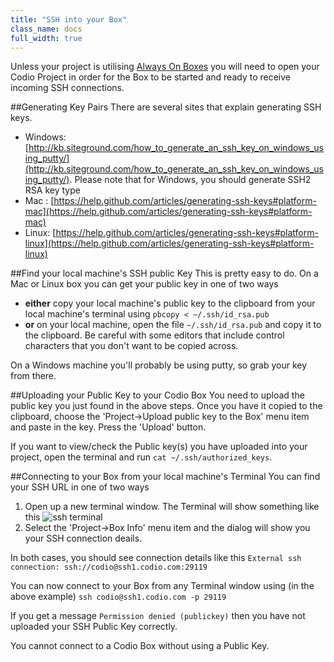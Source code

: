 ```yaml
---
title: "SSH into your Box"
class_name: docs
full_width: true
---
```


Unless your project is utilising [Always On Boxes](/docs/boxes/always-on/) you will need to open your Codio Project in order for the Box to be started and ready to receive incoming SSH connections.

##Generating Key Pairs
There are several sites that explain generating SSH keys.

- Windows: [http://kb.siteground.com/how_to_generate_an_ssh_key_on_windows_using_putty/](http://kb.siteground.com/how_to_generate_an_ssh_key_on_windows_using_putty/). Please note that for Windows, you should generate SSH2 RSA key type
- Mac : [https://help.github.com/articles/generating-ssh-keys#platform-mac](https://help.github.com/articles/generating-ssh-keys#platform-mac)
- Linux: [https://help.github.com/articles/generating-ssh-keys#platform-linux](https://help.github.com/articles/generating-ssh-keys#platform-linux)

##Find your local machine's SSH public Key
This is pretty easy to do. On a Mac or Linux box you can get your public key in one of two ways

- **either** copy your local machine's public key to the clipboard from your local machine's terminal using `pbcopy < ~/.ssh/id_rsa.pub`
- **or** on your local machine, open the file `~/.ssh/id_rsa.pub` and copy it to the clipboard. Be careful with some editors that include control characters that you don't want to be copied across.

On a Windows machine you'll probably be using putty, so grab your key from there.

##Uploading your Public Key to your Codio Box
You need to upload the public key you just found in the above steps. Once you have it copied to the clipboard, choose the 'Project->Upload public key to the Box' menu item and paste in the key. Press the 'Upload' button.

If you want to view/check the Public key(s) you have uploaded into your project, open the terminal and run `cat ~/.ssh/authorized_keys`.

##Connecting to your Box from your local machine's Terminal
You can find your SSH URL in one of two ways

1. Open up a new terminal window. The Terminal will show something like this
    ![ssh terminal](/img/docs/sshterminal.png)
1. Select the 'Project->Box Info' menu item and the dialog will show you your SSH connection deails.

In both cases, you should see connection details like this
`External ssh connection: ssh://codio@ssh1.codio.com:29119`

You can now connect to your Box from any Terminal window using (in the above example)
`ssh codio@ssh1.codio.com -p 29119`

If you get a message `Permission denied (publickey)` then you have not uploaded your SSH Public Key correctly.

You cannot connect to a Codio Box without using a Public Key.